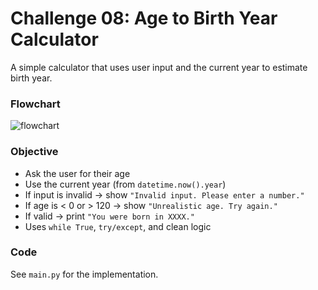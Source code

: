 # Challenge 08: Age to Birth Year Calculator

A simple calculator that uses user input and the current year to estimate birth year.

### Flowchart
![flowchart](flowchart.png)

### Objective
- Ask the user for their age
- Use the current year (from `datetime.now().year`)
- If input is invalid → show `"Invalid input. Please enter a number."`
- If age is < 0 or > 120 → show `"Unrealistic age. Try again."`
- If valid → print `"You were born in XXXX."`
- Uses `while True`, `try/except`, and clean logic

### Code
See `main.py` for the implementation.

